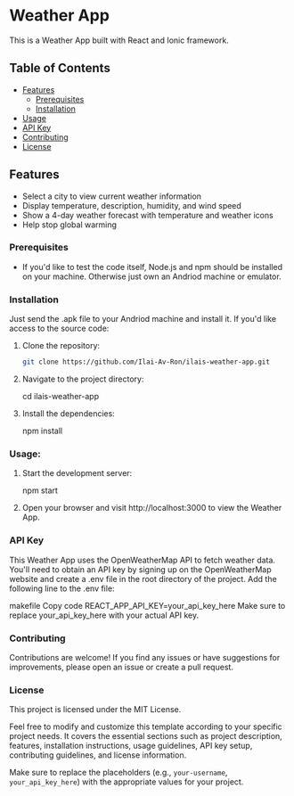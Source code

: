 # Weather App

This is a Weather App built with React and Ionic framework.

## Table of Contents

- [Features](#features)
  - [Prerequisites](#prerequisites)
  - [Installation](#installation)
- [Usage](#usage)
- [API Key](#api-key)
- [Contributing](#contributing)
- [License](#license)

## Features

- Select a city to view current weather information
- Display temperature, description, humidity, and wind speed
- Show a 4-day weather forecast with temperature and weather icons
- Help stop global warming

### Prerequisites

- If you'd like to test the code itself, Node.js and npm should be installed on your machine. Otherwise just own an Andriod machine or emulator.

### Installation

Just send the .apk file to your Andriod machine and install it. If you'd like access to the source code:

1. Clone the repository:

   ```bash
   git clone https://github.com/Ilai-Av-Ron/ilais-weather-app.git

2. Navigate to the project directory:

    cd ilais-weather-app

3. Install the dependencies:

    npm install

### Usage:

1. Start the development server:
    
    npm start

2. Open your browser and visit http://localhost:3000 to view the Weather App.


### API Key

This Weather App uses the OpenWeatherMap API to fetch weather data. You'll need to obtain an API key by signing up on the OpenWeatherMap website and create a .env file in the root directory of the project. Add the following line to the .env file:

makefile
Copy code
REACT_APP_API_KEY=your_api_key_here
Make sure to replace your_api_key_here with your actual API key.

### Contributing

Contributions are welcome! If you find any issues or have suggestions for improvements, please open an issue or create a pull request.

### License

This project is licensed under the MIT License.

Feel free to modify and customize this template according to your specific project needs. It covers the essential sections such as project description, features, installation instructions, usage guidelines, API key setup, contributing guidelines, and license information.

Make sure to replace the placeholders (e.g., `your-username`, `your_api_key_here`) with the appropriate values for your project.

